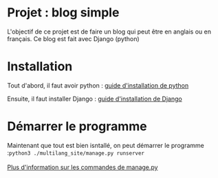 # Projet : blog simple 
L'objectif de ce projet est de faire un blog qui peut être en anglais ou en français. Ce blog est fait avec Django (python)

# Installation

Tout d'abord, il faut avoir python : [guide d'installation de python](https://www.python.org/downloads/)

Ensuite, il faut installer Django : [guide d'installation de Django](https://docs.djangoproject.com/en/5.0/intro/install/)

# Démarrer le programme

Maintenant que tout est bien isntallé, on peut démarrer le programme :`python3 ./multilang_site/manage.py runserver`
<br><br>[Plus d'information sur les commandes de manage.py](https://docs.djangoproject.com/fr/5.0/ref/django-admin/) 